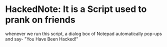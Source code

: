 # HackedNote: It is a Script used to prank on friends
whenever we run this script, a dialog box of Notepad automatically pop-ups and say- "You Have Been Hacked!"
